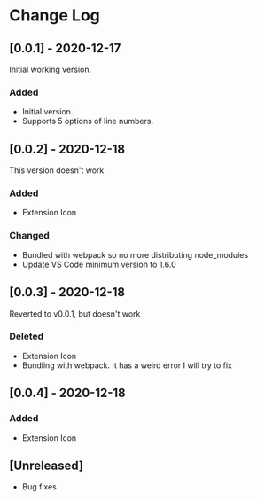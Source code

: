 # Change Log

## [0.0.1] - 2020-12-17
Initial working version.
### Added
- Initial version.
- Supports 5 options of line numbers.

## [0.0.2] - 2020-12-18
This version doesn't work
### Added
- Extension Icon
### Changed
- Bundled with webpack so no more distributing node_modules
- Update VS Code minimum version to 1.6.0

## [0.0.3] - 2020-12-18
Reverted to v0.0.1, but doesn't work
### Deleted
- Extension Icon
- Bundling with webpack. It has a weird error I will try to fix

## [0.0.4] - 2020-12-18
### Added
- Extension Icon

## [Unreleased]
- Bug fixes